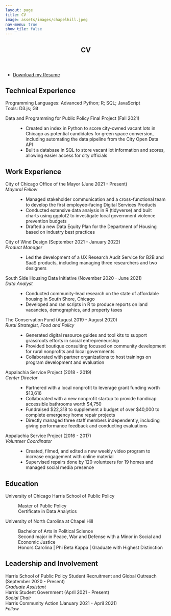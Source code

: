 ```yaml
---
layout: page
title: CV
image: assets/images/chapelhill.jpeg
nav-menu: true
show_tile: false
---
```


<!-- Main -->
<div id="main" class="alt">

<!-- One -->
<section id="one">
	<div class="inner">
		<header class="major">
			<h1>CV</h1>
		</header>

<!-- Content -->
<ul class="actions">
	<li><a href="Hirschy_Isabelle_Resume.pdf" class="button icon fa-download">Download my Resume</a></li>
</ul>
		<h2>Technical Experience</h2>
		<p>Programming Languages: Advanced Python; R; SQL; JavaScript <br> Tools: D3.js; Git</p>
		<dl>
	<dt>Data and Programming for Public Policy Final Project (Fall 2021)</dt>
	<dd>
		<ul>
			<li>Created an index in Python to score city-owned vacant lots in Chicago as potential candidates for green space conversion, including automating the data pipeline from the City Open Data API</li>
			<li>Built a database in SQL to store vacant lot information and scores, allowing easier access for city officials</li>
		</ul>
	</dd>		
<h2>Work Experience</h2>
		<dl>
	<dt>City of Chicago Office of the Mayor (June 2021 - Present)<br> <em>Mayoral Fellow</em></dt>
	<dd>
		<ul>
			<li>Managed stakeholder communication and a cross-functional team to develop the first employee-facing Digital Services Products</li>
			<li>Conducted extensive data analysis in R (tidyverse) and built charts using ggplot2 to investigate local government violence prevention budgets
</li>
			<li>Drafted a new Data Equity Plan for the Department of Housing based on industry best practices</li>
		</ul>
	</dd>	
		<d1>
			<dt>City of Wind Design (September 2021 - January 2022) <br> <em>Product Manager</em></dt>
		<dd>
			<ul>
				<li>Led the development of a UX Research Audit Service for B2B and SaaS products, including managing three researchers and two designers</li>
			</ul>
			</dd>
		<d1>
		<dt>South Side Housing Data Initiative (November 2020 - June 2021) <br> <em>Data Analyst</em></dt>
		<dd>
			<ul>
				<li>Conducted community-lead research on the state of affordable housing in South Shore, Chicago</li>
				<li>Developed and ran scripts in R to produce reports on land vacancies, demographics, and property taxes</li>
			</ul>
			</dd>
		<d1>
		<dt>The Conservation Fund (August 2019 - August 2020) <br> <em>Rural Strategist, Food and Policy</em></dt>
		<dd>
			<ul>
				<li>Generated digital resource guides and tool kits to support grassroots efforts in social entrepreneurship</li>
				<li>Provided boutique consulting focused on community development for rural nonprofits and local governments</li>
				<li>Collaborated with partner organizations to host trainings on program development and evaluation</li>
			</ul>
			</dd>
		<d1>
		<dt>Appalachia Service Project (2018 - 2019) <br> <em>Center Director</em></dt>
		<dd>
			<ul>
				<li>Partnered with a local nonprofit to leverage grant funding worth $13,616</li>
				<li>Collaborated with a new nonprofit startup to provide handicap accessible bathrooms worth $4,750</li>
				<li>Fundraised $22,318 to supplement a budget of over $40,000 to complete emergency home repair projects </li>
				<li>Directly managed three staff members independently, including giving performance feedback and conducting evaluations</li>			
			</ul>
			</dd>
		<d1>
		<dt>Appalachia Service Project (2016 - 2017) <br> <em>Volunteer Coordinator</em></dt>
		<dd>
			<ul>
				<li>Created, filmed, and edited a new weekly video program to increase engagement with online material</li>
				<li>Supervised repairs done by 120 volunteers for 19 homes and managed social media presence</li>		
			</ul>
			</dd>
		<h2>Education</h2>
		<dl>
	<dt>University of Chicago Harris School of Public Policy</dt>
	<dd>
		<p>Master of Public Policy <br> Certificate in Data Analytics</p>
	</dd>
	<dt>University of North Carolina at Chapel Hill</dt>
	<dd>
		<p>Bachelor of Arts in Political Science<br>Second major in Peace, War and Defense with a Minor in Social and Economic Justice<br>Honors Carolina | Phi Beta Kappa | Graduate with Highest Distinction</p>
	</dd><h2>Leadership and Involvement</h2>
		<dt>Harris School of Public Policy Student Recruitment and Global Outreach (September 2020 - Present) <br> <em>Graduate Assistant</em></dt>
		<dd>
			</dd>		
		<dt>Harris Student Government (April 2021 - Present) <br> <em>Social Chair</em></dt>
		<dd>
			</dd>		
		<dt>Harris Community Action (January 2021 - April 2021) <br> <em>Fellow</em></dt>
		<dd>
			</dd>	
